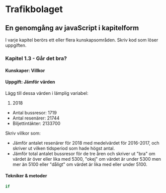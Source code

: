 # Trafikbolaget
## En genomgång av javaScript i kapitelform
I varje kapitel berörs ett eller flera kunskapsområden. Skriv kod som löser uppgiften.
### Kapitel 1.3 - Går det bra?
#### Kunskaper: Villkor
#### Uppgift: Jämför värden

Lägg till dessa värden i lämplig variabel:
1. 2018
* Antal bussresor: 1719
* Antal resenärer: 21744
* Biljettintäkter: 2133700

Skriv villkor som:
* Jämför antalet resenärer för 2018 med medelvärdet för 2016-2017, och skriver ut vilken tidsperiod som hade högst antal.
* Jämför total antalet bussresor för de tre åren och skriver ut "bra" om värdet är över eller lika med 5300, "okej" om värdet är under 5300 men mer än 5100 eller "dåligt" om värdet är lika med eller under 5100.


#### Tekniker & metoder
```javascript
if
```